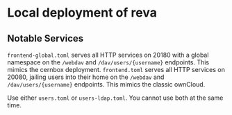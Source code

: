 # Local deployment of reva

## Notable Services
`frontend-global.toml` serves all HTTP services on 20180 with a global namespace on the `/webdav` and `/dav/users/{username}` endpoints. This mimics the cernbox deployment.
`frontend.toml` serves all HTTP services on 20080, jailing users into their home on the `/webdav` and `/dav/users/{username}` endpoints. This mimics the classic ownCloud.

Use either `users.toml` or `users-ldap.toml`. You cannot use both at the same time.